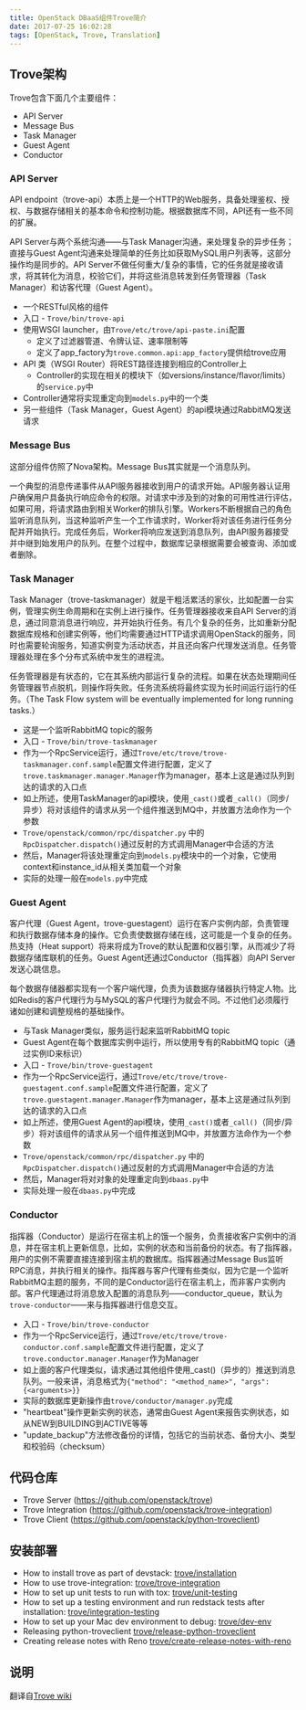 ```yaml
---
title: OpenStack DBaaS组件Trove简介
date: 2017-07-25 16:02:28
tags: [OpenStack, Trove, Translation]
---
```

## Trove架构
Trove包含下面几个主要组件：<!--more-->
* API Server
* Message Bus
* Task Manager
* Guest Agent
* Conductor

### API Server
API endpoint（trove-api）本质上是一个HTTP的Web服务，具备处理鉴权、授权、与数据存储相关的基本命令和控制功能。根据数据库不同，API还有一些不同的扩展。

API Server与两个系统沟通——与Task Manager沟通，来处理复杂的异步任务；直接与Guest Agent沟通来处理简单的任务比如获取MySQL用户列表等，这部分操作均是同步的。API Server不做任何重大/复杂的事情，它的任务就是接收请求，将其转化为消息，校验它们，并将这些消息转发到任务管理器（Task Manager）和访客代理（Guest Agent）。

* 一个RESTful风格的组件
* 入口 - `Trove/bin/trove-api`
* 使用WSGI launcher，由`Trove/etc/trove/api-paste.ini`配置
	* 定义了过滤器管道、令牌认证、速率限制等
	* 定义了app_factory为`trove.common.api:app_factory`提供给trove应用
* API 类（WSGI Router）将REST路径连接到相应的Controller上
	* Controller的实现在相关的模块下（如versions/instance/flavor/limits）的`service.py`中
* Controller通常将实现重定向到`models.py`中的一个类
* 另一些组件（Task Manager，Guest Agent）的api模块通过RabbitMQ发送请求

### Message Bus

这部分组件仿照了Nova架构。Message Bus其实就是一个消息队列。

一个典型的消息传递事件从API服务器接收到用户的请求开始。API服务器认证用户确保用户具备执行响应命令的权限。对请求中涉及到的对象的可用性进行评估，如果可用，将请求路由到相关Worker的排队引擎。Workers不断根据自己的角色监听消息队列，当这种监听产生一个工作请求时，Worker将对该任务进行任务分配并开始执行。完成任务后，Worker将响应发送到消息队列，由API服务器接受并中继到始发用户的队列。在整个过程中，数据库记录根据需要会被查询、添加或者删除。

### Task Manager

Task Manager（trove-taskmanager）就是干粗活累活的家伙，比如配置一台实例，管理实例生命周期和在实例上进行操作。任务管理器接收来自API Server的消息，通过同意消息进行响应，并开始执行任务。有几个复杂的任务，比如重新分配数据库规格和创建实例等，他们均需要通过HTTP请求调用OpenStack的服务，同时也需要轮询服务，知道实例变为活动状态，并且还向客户代理发送消息。任务管理器处理在多个分布式系统中发生的进程流。

任务管理器是有状态的，它在其系统内部运行复杂的流程。如果在状态处理期间任务管理器节点脱机，则操作将失败。任务流系统将最终实现为长时间运行运行的任务。（The Task Flow system will be eventually implemented for long running tasks.）

* 这是一个监听RabbitMQ topic的服务
* 入口 - `Trove/bin/trove-taskmanager`
* 作为一个RpcService运行，通过`Trove/etc/trove/trove-taskmanager.conf.sample`配置文件进行配置，定义了`trove.taskmanager.manager.Manager`作为manager，基本上这是通过队列到达的请求的入口点
* 如上所述，使用TaskManager的api模块，使用`_cast()`或者`_call()`（同步/异步）将对该组件的请求从另一个组件推送到MQ中，并放置方法命作为一个参数
* `Trove/openstack/common/rpc/dispatcher.py` 中的`RpcDispatcher.dispatch()`通过反射的方式调用Manager中合适的方法
* 然后，Manager将该处理重定向到`models.py`模块中的一个对象，它使用context和instance_id从相关类加载一个对象
* 实际的处理一般在`models.py`中完成

### Guest Agent

客户代理（Guest Agent，trove-guestagent）运行在客户实例内部，负责管理和执行数据存储本身的操作。它负责使数据存储在线，这可能是一个复杂的任务。热支持（Heat support）将来将成为Trove的默认配置和仪器引擎，从而减少了将数据存储库联机的任务。Guest Agent还通过Conductor（指挥器）向API Server发送心跳信息。

每个数据存储器都实现有一个客户端代理，负责为该数据存储器执行特定人物。比如Redis的客户代理行为与MySQL的客户代理行为就会不同。不过他们必须履行诸如创建和调整规格的基础操作。

* 与Task Manager类似，服务运行起来监听RabbitMQ topic
* Guest Agent在每个数据库实例中运行，所以使用专有的RabbitMQ topic（通过实例ID来标识）
* 入口 - `Trove/bin/trove-guestagent`
* 作为一个RpcService运行，通过`Trove/etc/trove/trove-guestagent.conf.sample`配置文件进行配置，定义了`trove.guestagent.manager.Manager`作为manager，基本上这是通过队列到达的请求的入口点
* 如上所述，使用Guest Agent的api模块，使用`_cast()`或者`_call()`（同步/异步）将对该组件的请求从另一个组件推送到MQ中，并放置方法命作为一个参数
* `Trove/openstack/common/rpc/dispatcher.py` 中的`RpcDispatcher.dispatch()`通过反射的方式调用Manager中合适的方法
* 然后，Manager将对对象的处理重定向到`dbaas.py`中
* 实际处理一般在`dbaas.py`中完成
 
### Conductor

指挥器（Conductor）是运行在宿主机上的饿一个服务，负责接收客户实例中的消息，并在宿主机上更新信息，比如，实例的状态和当前备份的状态。有了指挥器，用户的实例不需要直接连接到宿主机的数据库。指挥器通过Message Bus监听RPC消息，并执行相关的操作。指挥器与客户代理有些类似，因为它是一个监听RabbitMQ主题的服务，不同的是Conductor运行在宿主机上，而非客户实例内部。客户代理通过将消息放入配置的消息队列——conductor_queue，默认为`trove-conductor`——来与指挥器进行信息交互。

* 入口 - `Trove/bin/trove-conductor`
* 作为一个RpcService运行，通过`Trove/etc/trove/trove-conductor.conf.sample`配置文件进行配置，定义了`trove.conductor.manager.Manager`作为Manager
* 如上面的客户代理类似，请求通过其他组件使用_cast()（异步的）推送到消息队列。一般来讲，消息格式为`{"method": "<method_name>", "args": {<arguments>}}`
* 实际的数据库更新操作由`trove/conductor/manager.py`完成
* "heartbeat"操作更新实例的状态，通常由Guest Agent来报告实例状态，如从NEW到BUILDING到ACTIVE等等
* "update_backup"方法修改备份的详情，包括它的当前状态、备份大小、类型和校验码（checksum）

## 代码仓库

* Trove Server (https://github.com/openstack/trove)
* Trove Integration (https://github.com/openstack/trove-integration)
* Trove Client (https://github.com/openstack/python-troveclient)

## 安装部署

* How to install trove as part of devstack: [trove/installation](https://wiki.openstack.org/wiki/Trove/installation)
* How to use trove-integration: [trove/trove-integration](https://wiki.openstack.org/wiki/Trove/trove-integration)
* How to set up unit tests to run with tox: [trove/unit-testing](https://wiki.openstack.org/wiki/Trove/unit-testing)
* How to set up a testing environment and run redstack tests after installation: [trove/integration-testing](https://wiki.openstack.org/wiki/Trove/integration-testing)
* How to set up your Mac dev environment to debug: [trove/dev-env](https://wiki.openstack.org/wiki/Trove/dev-env)
* Releasing python-troveclient [trove/release-python-troveclient](https://wiki.openstack.org/wiki/Trove/release-python-troveclient)
* Creating release notes with Reno [trove/create-release-notes-with-reno](https://wiki.openstack.org/wiki/Trove/create-release-notes-with-reno)

## 说明

翻译自[Trove wiki](https://wiki.openstack.org/wiki/Trove)
